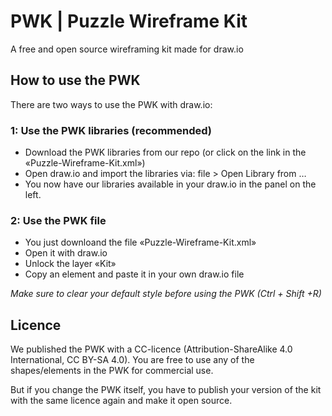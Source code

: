 # PWK | Puzzle Wireframe Kit

A free and open source wireframing kit made for draw.io

## How to use the PWK

There are two ways to use the PWK with draw.io:

### 1: Use the PWK libraries (recommended)
* Download the PWK libraries from our repo (or click on the link in the «Puzzle-Wireframe-Kit.xml»)
* Open draw.io and import the libraries via: file > Open Library from …
* You now have our libraries available in your draw.io in the panel on the left. 

### 2: Use the PWK file
* You just downloand the file «Puzzle-Wireframe-Kit.xml»
* Open it with draw.io
* Unlock the layer «Kit»
* Copy an element and paste it in your own draw.io file

*Make sure to clear your default style before using the PWK (Ctrl + Shift +R)*

## Licence
We published the PWK with a CC-licence (Attribution-ShareAlike 4.0 International, CC BY-SA 4.0). You are free to use any of the shapes/elements in the PWK for commercial use.

But if you change the PWK itself, you have to publish your version of the kit with the same licence again and make it open source.
